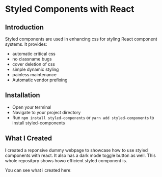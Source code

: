 # Styled Components with React

## Introduction
Styled components are used in enhancing css for styling React component systems. It provides:

- automatic critical css
- no classname bugs
- cover deletion of css
- simple dynamic styling
- painless maintenance
- Automatic vendor prefixing

## Installation

- Open your terminal 
- Navigate to your project directory 
- Run `npm install styled-components` or `yarn add styled-components` to install styled-components

## What I Created 

I created a reponsive dummy webpage to showcase how to use styled components with react. It also has a dark mode toggle button as well. This whole repositpry shows howo efficient styled component is.

You can see what i created here: 

